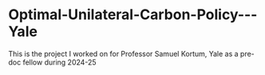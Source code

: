 # Optimal-Unilateral-Carbon-Policy---Yale
This is the project I worked on for Professor Samuel Kortum, Yale as a pre-doc fellow during 2024-25
